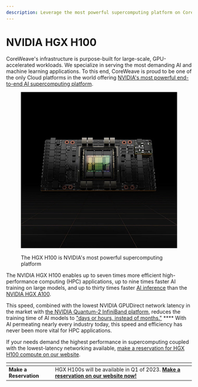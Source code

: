 ```yaml
---
description: Leverage the most powerful supercomputing platform on CoreWeave Cloud
---
```


# NVIDIA HGX H100

CoreWeave's infrastructure is purpose-built for large-scale, GPU-accelerated workloads. We specialize in serving the most demanding AI and machine learning applications. To this end, CoreWeave is proud to be one of the only Cloud platforms in the world offering [NVIDIA's most powerful end-to-end AI supercomputing platform](https://www.nvidia.com/en-us/data-center/hgx/).

<figure><img src="../.gitbook/assets/image (6) (1).png" alt="Image of an HGX H100"><figcaption><p>The HGX H100 is NVIDIA's most powerful supercomputing platform</p></figcaption></figure>

The NVIDIA HGX H100 enables up to seven times more efficient high-performance computing (HPC) applications, up to nine times faster AI training on large models, and up to thirty times faster [AI inference](broken-reference) than the [NVIDIA HGX A100](../../coreweave-kubernetes/node-types.md).

This speed, combined with the lowest NVIDIA GPUDirect network latency in the market with [the NVIDIA Quantum-2 InfiniBand platform](../coreweave-kubernetes/networking/hpc-interconnect.md), reduces the training time of AI models to ["days or hours, instead of months."](https://cts.businesswire.com/ct/CT?id=smartlink\&url=https%3A%2F%2Fwww.forbes.com%2Fsites%2Fmoorinsights%2F2022%2F09%2F14%2Fnvidias-new-h100-gpu-smashes-artificial-intelligence-benchmarking-records%2F%3Fsh%3D14bccacae728\&esheet=52960519\&newsitemid=20221107005057\&lan=en-US\&anchor=%26%238220%3Bdays+or+hours+instead+of+months.%26%238221%3B\&index=4\&md5=1aca6283a20b6bb79597814bc4574be4) **** With AI permeating nearly every industry today, this speed and efficiency has never been more vital for HPC applications.

If your needs demand the highest performance in supercomputing coupled with the lowest-latency networking available, [make a reservation for HGX H100 compute on our website](https://www.coreweave.com/products/hgx-h100).

<table data-card-size="large" data-view="cards"><thead><tr><th></th><th></th><th></th></tr></thead><tbody><tr><td><strong>Make a Reservation</strong></td><td>HGX H100s will be available in Q1 of 2023. <a href="https://www.coreweave.com/products/hgx-h100"><strong>Make a reservation on our website now!</strong></a><strong></strong></td><td></td></tr></tbody></table>
